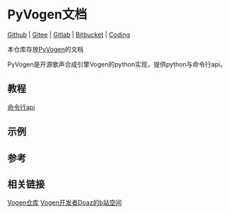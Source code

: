 # PyVogen文档
[Github](https://github.com/oxygen-dioxide/pyvogen-docs) | 
[Gitee](https://gitee.com/oxygendioxide/pyvogen-docs) | 
[Gitlab](https://gitlab.com/oxygen-dioxide/pyvogen-docs) | 
[Bitbucket](https://bitbucket.org/oxygendioxide/pyvogen-docs/src/main/) | 
[Coding](https://oxygen-dioxide.coding.net/public/1/pyvogen-docs/git/files)

本仓库存放[PyVogen](https://github.com/oxygen-dioxide/vogen)的文档

PyVogen是开源歌声合成引擎Vogen的python实现，提供python与命令行api。
## 教程
[命令行api](命令行.md)
## 示例

## 参考
## 相关链接
[Vogen仓库](https://github.com/aqtq314/Vogen.Client)
[Vogen开发者Doaz的b站空间](https://space.bilibili.com/169955)